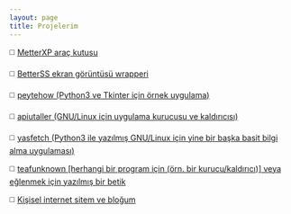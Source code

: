 ```yaml
---
layout: page
title: Projelerim
---
```


◻️ [MetterXP araç kutusu](https://mukonqi.github.io/metterxp)

◻️ [BetterSS ekran görüntüsü wrapperi](https://github.com/MuKonqi/betterss)

◻️ [peytehow (Python3 ve Tkinter için örnek uygulama)](https://github.com/MuKonqi/peytehow)

◻️ [apiutaller (GNU/Linux için uygulama kurucusu ve kaldırıcısı)](https://github.com/MuKonqi/apiutaller)

◻️ [yasfetch (Python3 ile yazılmış GNU/Linux için yine bir başka basit bilgi alma uygulaması)](https://github.com/MuKonqi/yasfetch)

◻️ [teafunknown [herhangi bir program için (örn. bir kurucu/kaldırıcı)] veya eğlenmek için yazılmış bir betik](https://github.com/MuKonqi/teafunknown)

◻️ [Kişisel internet sitem ve bloğum](https://github.com/MuKonqi/mukonqi.github.io)
